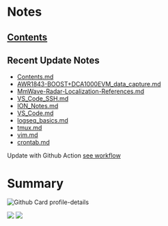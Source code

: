 <!--
**dino920135/dino920135** is a ✨ _special_ ✨ repository because its `README.md` (this file) appears on your GitHub profile.
-->
<!-- # About me -->
# Notes
## [Contents](https://github.com/dino920135/Notes/blob/main/pages/Contents.md)
## Recent Update Notes
<!-- BLOG-POST-LIST:START -->
- [Contents.md](https://github.com/dino920135/Notes/blob/main/pages/Contents.md)
- [AWR1843-BOOST+DCA1000EVM_data_capture.md](https://github.com/dino920135/Notes/blob/main/pages/AWR1843-BOOST+DCA1000EVM_data_capture.md)
- [MmWave-Radar-Localization-References.md](https://github.com/dino920135/Notes/blob/main/pages/MmWave-Radar-Localization-References.md)
- [VS_Code_SSH.md](https://github.com/dino920135/Notes/blob/main/pages/VS_Code_SSH.md)
- [ION_Notes.md](https://github.com/dino920135/Notes/blob/main/pages/ION_Notes.md)
- [VS_Code.md](https://github.com/dino920135/Notes/blob/main/pages/VS_Code.md)
- [logseq_basics.md](https://github.com/dino920135/Notes/blob/main/pages/logseq_basics.md)
- [tmux.md](https://github.com/dino920135/Notes/blob/main/pages/tmux.md)
- [vim.md](https://github.com/dino920135/Notes/blob/main/pages/vim.md)
- [crontab.md](https://github.com/dino920135/Notes/blob/main/pages/crontab.md)
<!-- BLOG-POST-LIST:END -->
Update with Github Action [see workflow](https://github.com/dino920135/dino920135/tree/main/.github/workflows)

# Summary
![Github Card profile-details](http://github-profile-summary-cards.vercel.app/api/cards/profile-details?username=dino920135&theme=github_dark)

![](http://github-profile-summary-cards.vercel.app/api/cards/stats?username=dino920135&theme=github_dark) ![](http://github-profile-summary-cards.vercel.app/api/cards/most-commit-language?username=dino920135&theme=github_dark)
